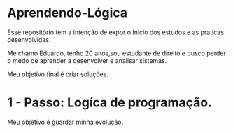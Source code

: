 # Aprendendo-Lógica

Esse repositório tem a intenção de expor o Inicio dos estudos e as praticas desenvolvidas.

Me chamo Eduardo, tenho 20 anos,sou estudante de direito e busco perder o medo de aprender a desenvolver e analisar sistemas. 

Meu objetivo final é criar soluções.

# 1 - Passo: Logíca de programação.

Meu objetivo é guardar minha evolução.
